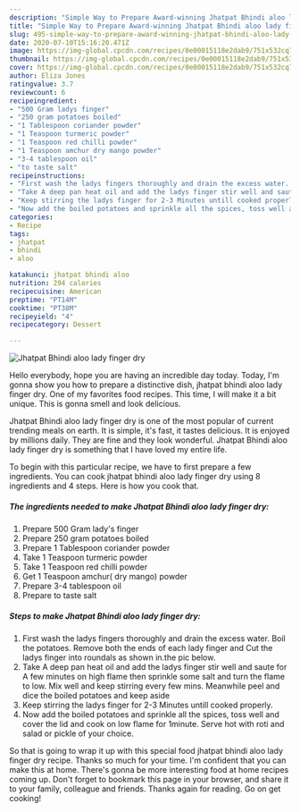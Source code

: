 ```yaml
---
description: "Simple Way to Prepare Award-winning Jhatpat Bhindi aloo lady finger dry"
title: "Simple Way to Prepare Award-winning Jhatpat Bhindi aloo lady finger dry"
slug: 495-simple-way-to-prepare-award-winning-jhatpat-bhindi-aloo-lady-finger-dry
date: 2020-07-10T15:16:20.471Z
image: https://img-global.cpcdn.com/recipes/0e00015118e2dab9/751x532cq70/jhatpat-bhindi-aloo-lady-finger-dry-recipe-main-photo.jpg
thumbnail: https://img-global.cpcdn.com/recipes/0e00015118e2dab9/751x532cq70/jhatpat-bhindi-aloo-lady-finger-dry-recipe-main-photo.jpg
cover: https://img-global.cpcdn.com/recipes/0e00015118e2dab9/751x532cq70/jhatpat-bhindi-aloo-lady-finger-dry-recipe-main-photo.jpg
author: Eliza Jones
ratingvalue: 3.7
reviewcount: 6
recipeingredient:
- "500 Gram ladys finger"
- "250 gram potatoes boiled"
- "1 Tablespoon coriander powder"
- "1 Teaspoon turmeric powder"
- "1 Teaspoon red chilli powder"
- "1 Teaspoon amchur dry mango powder"
- "3-4 tablespoon oil"
- "to taste salt"
recipeinstructions:
- "First wash the ladys fingers thoroughly and drain the excess water. Boil the potatoes. Remove both the ends of each lady finger and Cut the ladys finger into roundals as shown in.the pic below."
- "Take A deep pan heat oil and add the ladys finger stir well and saute for A few minutes on high flame then sprinkle some salt and turn the flame to low. Mix well and keep stirring every few mins. Meanwhile peel and dice the boiled potatoes and keep aside"
- "Keep stirring the ladys finger for 2-3 Minutes untill cooked properly."
- "Now add the boiled potatoes and sprinkle all the spices, toss well and cover the lid and cook on low flame for 1minute. Serve hot with roti and salad or pickle of your choice."
categories:
- Recipe
tags:
- jhatpat
- bhindi
- aloo

katakunci: jhatpat bhindi aloo 
nutrition: 294 calories
recipecuisine: American
preptime: "PT14M"
cooktime: "PT38M"
recipeyield: "4"
recipecategory: Dessert

---
```



![Jhatpat Bhindi aloo lady finger dry](https://img-global.cpcdn.com/recipes/0e00015118e2dab9/751x532cq70/jhatpat-bhindi-aloo-lady-finger-dry-recipe-main-photo.jpg)

Hello everybody, hope you are having an incredible day today. Today, I'm gonna show you how to prepare a distinctive dish, jhatpat bhindi aloo lady finger dry. One of my favorites food recipes. This time, I will make it a bit unique. This is gonna smell and look delicious.

Jhatpat Bhindi aloo lady finger dry is one of the most popular of current trending meals on earth. It is simple, it's fast, it tastes delicious. It is enjoyed by millions daily. They are fine and they look wonderful. Jhatpat Bhindi aloo lady finger dry is something that I have loved my entire life.




To begin with this particular recipe, we have to first prepare a few ingredients. You can cook jhatpat bhindi aloo lady finger dry using 8 ingredients and 4 steps. Here is how you cook that.

<!--inarticleads1-->

##### The ingredients needed to make Jhatpat Bhindi aloo lady finger dry:

1. Prepare 500 Gram lady&#39;s finger
1. Prepare 250 gram potatoes boiled
1. Prepare 1 Tablespoon coriander powder
1. Take 1 Teaspoon turmeric powder
1. Take 1 Teaspoon red chilli powder
1. Get 1 Teaspoon amchur( dry mango) powder
1. Prepare 3-4 tablespoon oil
1. Prepare to taste salt




<!--inarticleads2-->

##### Steps to make Jhatpat Bhindi aloo lady finger dry:

1. First wash the ladys fingers thoroughly and drain the excess water. Boil the potatoes. Remove both the ends of each lady finger and Cut the ladys finger into roundals as shown in.the pic below.
1. Take A deep pan heat oil and add the ladys finger stir well and saute for A few minutes on high flame then sprinkle some salt and turn the flame to low. Mix well and keep stirring every few mins. Meanwhile peel and dice the boiled potatoes and keep aside
1. Keep stirring the ladys finger for 2-3 Minutes untill cooked properly.
1. Now add the boiled potatoes and sprinkle all the spices, toss well and cover the lid and cook on low flame for 1minute. Serve hot with roti and salad or pickle of your choice.




So that is going to wrap it up with this special food jhatpat bhindi aloo lady finger dry recipe. Thanks so much for your time. I'm confident that you can make this at home. There's gonna be more interesting food at home recipes coming up. Don't forget to bookmark this page in your browser, and share it to your family, colleague and friends. Thanks again for reading. Go on get cooking!
